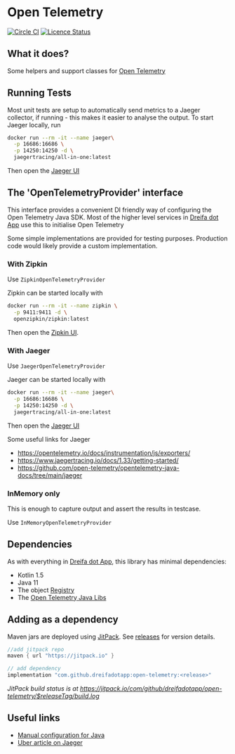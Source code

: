 # Open Telemetry

[![Circle CI](https://circleci.com/gh/dreifadotapp/open-telemetry.svg?style=shield)](https://circleci.com/gh/dreifadotapp/open-telemetry)
[![Licence Status](https://img.shields.io/github/license/dreifadotapp/open-telemetry)](https://github.com/dreifadotapp/open-telemetry/blob/master/licence.txt)

## What it does?

Some helpers and support classes for [Open Telemetry](https://opentelemetry.io/)

## Running Tests

Most unit tests are setup to automatically send metrics to a Jaeger
collector, if running - this makes it easier to analyse the output. To start Jaeger locally, run

```bash
docker run --rm -it --name jaeger\
  -p 16686:16686 \
  -p 14250:14250 -d \
  jaegertracing/all-in-one:latest
```

Then open the [Jaeger UI](http://localhost:16686/search)

## The 'OpenTelemetryProvider' interface

This interface provides a convenient DI friendly way of configuring the Open Telemetry Java SDK. Most of the higher
level services in [Dreifa dot App](https://dreifa.app) use this to initialise Open Telemetry

Some simple implementations are provided for testing purposes. Production code would likely
provide a custom implementation.

### With Zipkin

Use `ZipkinOpenTelemetryProvider`

Zipkin can be started locally with

```bash
docker run --rm -it --name zipkin \
  -p 9411:9411 -d \
  openzipkin/zipkin:latest
```

Then open the [Zipkin UI](http://localhost:9411/zipkin/).

### With Jaeger

Use `JaegerOpenTelemetryProvider`

Jaeger can be started locally with

```bash
docker run --rm -it --name jaeger\
  -p 16686:16686 \
  -p 14250:14250 -d \
  jaegertracing/all-in-one:latest
```

Then open the [Jaeger UI](http://localhost:16686/search)

Some useful links for Jaeger

* https://opentelemetry.io/docs/instrumentation/js/exporters/
* https://www.jaegertracing.io/docs/1.33/getting-started/
* https://github.com/open-telemetry/opentelemetry-java-docs/tree/main/jaeger

### InMemory only

This is enough to capture output and assert the results in testcase.

Use `InMemoryOpenTelemetryProvider`

## Dependencies

As with everything in [Dreifa dot App](https://dreifa.app), this library has minimal dependencies:

* Kotlin 1.5
* Java 11
* The object [Registry](https://github.com/dreifadotapp/registry#readme)
* The [Open Telemetry Java Libs](https://opentelemetry.io/docs/instrumentation/java/)

## Adding as a dependency

Maven jars are deployed using [JitPack](https://jitpack.io/).
See [releases](https://github.com/dreifadotapp/open-telemetry/releases) for version details.

```groovy
//add jitpack repo
maven { url "https://jitpack.io" }

// add dependency 
implementation "com.github.dreifadotapp:open-telemetry:<release>"
```

_JitPack build status is at https://jitpack.io/com/github/dreifadotapp/open-telemetry/$releaseTag/build.log_

## Useful links

* [Manual configuration for Java](https://opentelemetry.io/docs/instrumentation/java/manual/)
* [Uber article on Jaeger](https://eng.uber.com/distributed-tracing/)